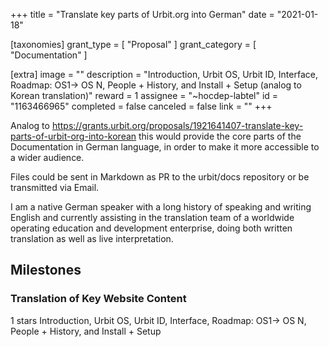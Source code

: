 +++
title = "Translate key parts of Urbit.org into German"
date = "2021-01-18"

[taxonomies]
grant_type = [ "Proposal" ]
grant_category = [ "Documentation" ]

[extra]
image = ""
description = "Introduction, Urbit OS, Urbit ID, Interface, Roadmap: OS1-> OS N, People + History, and Install + Setup (analog to Korean translation)"
reward = 1
assignee = "~hocdep-labtel"
id = "1163466965"
completed = false
canceled = false
link = ""
+++

Analog to https://grants.urbit.org/proposals/1921641407-translate-key-parts-of-urbit-org-into-korean this would provide the core parts of the Documentation in German language, in order to make it more accessible to a wider audience.

Files could be sent in Markdown as PR to the urbit/docs repository or be transmitted via Email.

I am a native German speaker with a long history of speaking and writing English and currently assisting in the translation team of a worldwide operating education and development enterprise, doing both written translation as well as live interpretation.

## Milestones

### Translation of Key Website Content

1 stars
Introduction, Urbit OS, Urbit ID, Interface, Roadmap: OS1-> OS N, People + History, and Install + Setup
